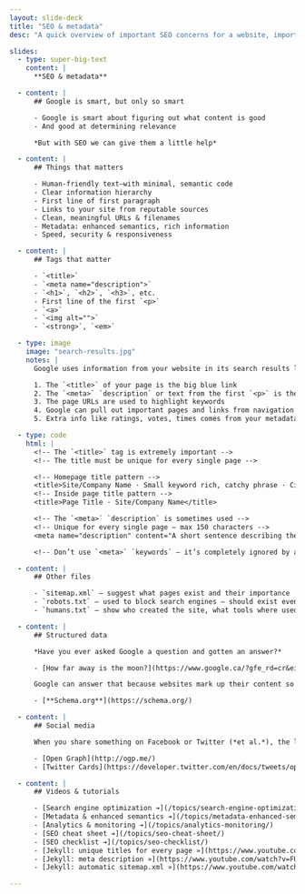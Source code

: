 ```yaml
---
layout: slide-deck
title: "SEO & metadata"
desc: "A quick overview of important SEO concerns for a website, important tags, and important data."

slides:
  - type: super-big-text
    content: |
      **SEO & metadata**

  - content: |
      ## Google is smart, but only so smart

      - Google is smart about figuring out what content is good
      - And good at determining relevance

      *But with SEO we can give them a little help*

  - content: |
      ## Things that matters

      - Human-friendly text—with minimal, semantic code
      - Clear information hierarchy
      - First line of first paragraph
      - Links to your site from reputable sources
      - Clean, meaningful URLs & filenames
      - Metadata: enhanced semantics, rich information
      - Speed, security & responsiveness

  - content: |
      ## Tags that matter

      - `<title>`
      - `<meta name="description">`
      - `<h1>`, `<h2>`, `<h3>`, etc.
      - First line of the first `<p>`
      - `<a>`
      - `<img alt="">`
      - `<strong>`, `<em>`

  - type: image
    image: "search-results.jpg"
    notes: |
      Google uses information from your website in its search results listings in the following ways:

      1. The `<title>` of your page is the big blue link
      2. The `<meta>` `description` or text from the first `<p>` is the description under the link
      3. The page URLs are used to highlight keywords
      4. Google can pull out important pages and links from navigation or breadcrumbs
      5. Extra info like ratings, votes, times comes from your metadata

  - type: code
    html: |
      <!-- The `<title>` tag is extremely important -->
      <!-- The title must be unique for every single page -->

      <!-- Homepage title pattern -->
      <title>Site/Company Name · Small keyword rich, catchy phrase · City, Country</title>
      <!-- Inside page title pattern -->
      <title>Page Title · Site/Company Name</title>

      <!-- The `<meta>` `description` is sometimes used -->
      <!-- Unique for every single page — max 150 characters -->
      <meta name="description" content="A short sentence describing the purpose and content of this individual page.">

      <!-- Don’t use `<meta>` `keywords` — it’s completely ignored by all search engines -->

  - content: |
      ## Other files

      - `sitemap.xml` — suggest what pages exist and their importance
      - `robots.txt` — used to block search engines — should exist even if blocking nothing
      - `humans.txt` — show who created the site, what tools where used, resources & references

  - content: |
      ## Structured data

      *Have you ever asked Google a question and gotten an answer?*

      - [How far away is the moon?](https://www.google.ca/?gfe_rd=cr&ei=mNj7V9i0BqaC8Qfog4zYDg#q=how+far+away+is+the+moon)

      Google can answer that because websites mark up their content so computers can understand.

      - [**Schema.org**](https://schema.org/)

  - content: |
      ## Social media

      When you share something on Facebook or Twitter (*et al.*), the little preview is defined by specific tags.

      - [Open Graph](http://ogp.me/)
      - [Twitter Cards](https://developer.twitter.com/en/docs/tweets/optimize-with-cards/overview/summary)

  - content: |
      ## Videos & tutorials

      - [Search engine optimization ➔](/topics/search-engine-optimization/)
      - [Metadata & enhanced semantics ➔](/topics/metadata-enhanced-semantics/)
      - [Analytics & monitoring ➔](/topics/analytics-monitoring/)
      - [SEO cheat sheet ➔](/topics/seo-cheat-sheet/)
      - [SEO checklist ➔](/topics/seo-checklist/)
      - [Jekyll: unique titles for every page »](https://www.youtube.com/watch?v=ra9Td0DpK0s&list=PLWjCJDeWfDdfVEcLGAfdJn_HXyM4Y7_k-&index=31)
      - [Jekyll: meta description »](https://www.youtube.com/watch?v=FUL9SSgMZ8Y&list=PLWjCJDeWfDdfVEcLGAfdJn_HXyM4Y7_k-&index=32)
      - [Jekyll: automatic sitemap.xml »](https://www.youtube.com/watch?v=C49lhiX_JO0&list=PLWjCJDeWfDdfVEcLGAfdJn_HXyM4Y7_k-&index=33)

---
```

